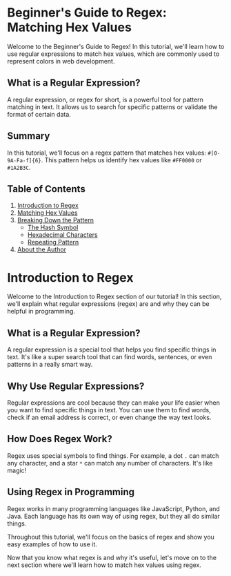 # Beginner's Guide to Regex: Matching Hex Values

Welcome to the Beginner's Guide to Regex! In this tutorial, we'll learn how to use regular expressions to match hex values, which are commonly used to represent colors in web development.

## What is a Regular Expression?

A regular expression, or regex for short, is a powerful tool for pattern matching in text. It allows us to search for specific patterns or validate the format of certain data.

## Summary

In this tutorial, we'll focus on a regex pattern that matches hex values: `#[0-9A-Fa-f]{6}`. This pattern helps us identify hex values like `#FF0000` or `#1A2B3C`.

## Table of Contents

1. [Introduction to Regex](#introduction)
2. [Matching Hex Values](#matching-hex-values)
3. [Breaking Down the Pattern](#breaking-down-the-pattern)
   - [The Hash Symbol](#the-hash-symbol)
   - [Hexadecimal Characters](#hexadecimal-characters)
   - [Repeating Pattern](#repeating-pattern)
4. [About the Author](#about-the-author)


# Introduction to Regex

Welcome to the Introduction to Regex section of our tutorial! In this section, we'll explain what regular expressions (regex) are and why they can be helpful in programming.

## What is a Regular Expression?

A regular expression is a special tool that helps you find specific things in text. It's like a super search tool that can find words, sentences, or even patterns in a really smart way.

## Why Use Regular Expressions?

Regular expressions are cool because they can make your life easier when you want to find specific things in text. You can use them to find words, check if an email address is correct, or even change the way text looks.

## How Does Regex Work?

Regex uses special symbols to find things. For example, a dot `.` can match any character, and a star `*` can match any number of characters. It's like magic!

## Using Regex in Programming

Regex works in many programming languages like JavaScript, Python, and Java. Each language has its own way of using regex, but they all do similar things.

Throughout this tutorial, we'll focus on the basics of regex and show you easy examples of how to use it.

Now that you know what regex is and why it's useful, let's move on to the next section where we'll learn how to match hex values using regex.
